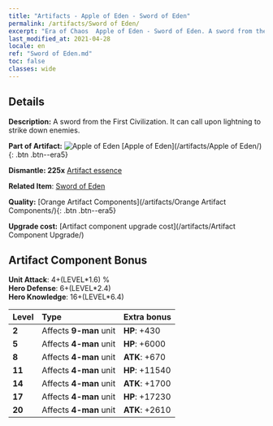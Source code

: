 ```yaml
---
title: "Artifacts - Apple of Eden - Sword of Eden"
permalink: /artifacts/Sword of Eden/
excerpt: "Era of Chaos  Apple of Eden - Sword of Eden. A sword from the First Civilization. It can call upon lightning to strike down enemies."
last_modified_at: 2021-04-28
locale: en
ref: "Sword of Eden.md"
toc: false
classes: wide
---
```




## Details

 **Description:** A sword from the First Civilization. It can call upon lightning to strike down enemies.

 **Part of Artifact:** ![Apple of Eden](/images/t/icon_artifact_49.png) [Apple of Eden](/artifacts/Apple of Eden/){: .btn .btn--era5}

 **Dismantle: 225x** [Artifact essence](/Items/con_905/)

 **Related Item**: [Sword of Eden](/Items/art_185/)

 **Quality:** [Orange Artifact Components](/artifacts/Orange Artifact Components/){: .btn .btn--era5}

 **Upgrade cost:** [Artifact component upgrade cost](/artifacts/Artifact Component Upgrade/)

## Artifact Component Bonus

  **Unit Attack**: 4+(LEVEL\*1.6) %<br/>**Hero Defense**: 6+(LEVEL\*2.4)<br/>**Hero Knowledge**: 16+(LEVEL\*6.4)

  |  Level  | Type |    Extra bonus  | 
  |:--------|:-----|:----------------| 
  | **2** | Affects **9-man** unit | **HP**: +430 | 
  | **5** | Affects **4-man** unit | **HP**: +6000 | 
  | **8** | Affects **4-man** unit | **ATK**: +670 | 
  | **11** | Affects **4-man** unit | **HP**: +11540 | 
  | **14** | Affects **4-man** unit | **ATK**: +1700 | 
  | **17** | Affects **4-man** unit | **HP**: +17230 | 
  | **20** | Affects **4-man** unit | **ATK**: +2610 | 
